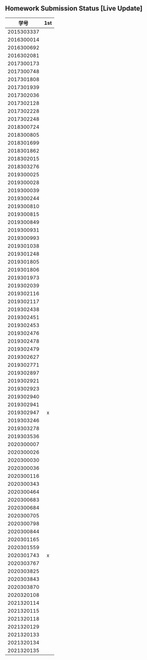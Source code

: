 ## Homework Submission Status [Live Update]

|学号| 1st  |
| :--------: | :--: |
| 2015303337 |      |
| 2016300014 |      |
| 2016300692 |      |
| 2016302081 |      |
| 2017300173 |      |
| 2017300748 |      |
| 2017301808 |      |
| 2017301939 |      |
| 2017302036 |      |
| 2017302128 |      |
| 2017302228 |      |
| 2017302248 |      |
| 2018300724 |      |
| 2018300805 |      |
| 2018301699 |      |
| 2018301862 |      |
| 2018302015 |      |
| 2018303276 |      |
| 2019300025 |      |
| 2019300028 |      |
| 2019300039 |      |
| 2019300244 |      |
| 2019300810 |      |
| 2019300815 |      |
| 2019300849 |      |
| 2019300931 |      |
| 2019300993 |      |
| 2019301038 |      |
| 2019301248 |      |
| 2019301805 |      |
| 2019301806 |      |
| 2019301973 |      |
| 2019302039 |      |
| 2019302116 |      |
| 2019302117 |      |
| 2019302438 |      |
| 2019302451 |      |
| 2019302453 |      |
| 2019302476 |      |
| 2019302478 |      |
| 2019302479 |      |
| 2019302627 |      |
| 2019302771 |      |
| 2019302897 |      |
| 2019302921 |      |
| 2019302923 |      |
| 2019302940 |      |
| 2019302941 |      |
| 2019302947 | x |
| 2019303246 |      |
| 2019303278 |      |
| 2019303536 |      |
| 2020300007 |      |
| 2020300026 |      |
| 2020300030 |      |
| 2020300036 |      |
| 2020300116 |      |
| 2020300343 |      |
| 2020300464 |      |
| 2020300683 |      |
| 2020300684 |      |
| 2020300705 |      |
| 2020300798 |      |
| 2020300844 |      |
| 2020301165 |      |
| 2020301559 |      |
| 2020301743 | x |
| 2020303767 |      |
| 2020303825 |      |
| 2020303843 |      |
| 2020303870 |      |
| 2020320108 |      |
| 2021320114 |      |
| 2021320115 |      |
| 2021320118 |      |
| 2021320129 |      |
| 2021320133 |      |
| 2021320134 |      |
| 2021320135 |      |

